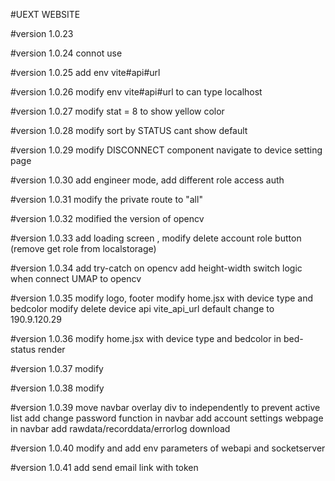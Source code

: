 #UEXT WEBSITE

#version 1.0.23

#version 1.0.24
connot use

#version 1.0.25
add env vite#api#url 

#version 1.0.26
modify env vite#api#url to can type localhost

#version 1.0.27
modify stat = 8 to show yellow color

#version 1.0.28
modify sort by STATUS cant show default

#version 1.0.29
modify DISCONNECT component navigate to device setting page

#version 1.0.30
add engineer mode, add different role access auth

#version 1.0.31
modify the private route to "all"

#version 1.0.32
modified the version of opencv

#version 1.0.33
add loading screen , modify delete account role button (remove get role from localstorage)

#version 1.0.34
add try-catch on opencv
add height-width switch logic when connect UMAP to opencv 

#version 1.0.35
modify logo, footer
modify home.jsx with device type and bedcolor
modify delete device api
vite_api_url default change to 190.9.120.29

#version 1.0.36
modify home.jsx with device type and bedcolor in bed-status render

#version 1.0.37
modify 

#version 1.0.38
modify 

#version 1.0.39
move navbar overlay div to independently to prevent active list 
add change password function in navbar
add account settings webpage in navbar
add rawdata/recorddata/errorlog download

#version 1.0.40
modify and add env parameters of webapi and socketserver

#version 1.0.41
add send email link with token